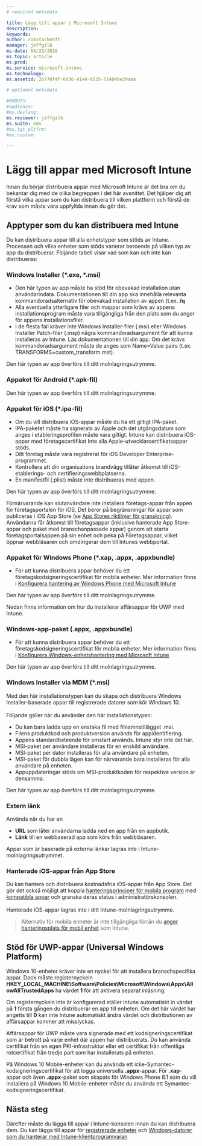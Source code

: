 ```yaml
---
# required metadata

title: Lägg till appar | Microsoft Intune
description:
keywords:
author: robstackmsft
manager: jeffgilb
ms.date: 04/28/2016
ms.topic: article
ms.prod:
ms.service: microsoft-intune
ms.technology:
ms.assetid: 2b770f4f-6d36-41e4-b535-514b46e29aaa

# optional metadata

#ROBOTS:
#audience:
#ms.devlang:
ms.reviewer: jeffgilb
ms.suite: ems
#ms.tgt_pltfrm:
#ms.custom:

---
```


# Lägg till appar med Microsoft Intune
Innan du börjar distribuera appar med Microsoft Intune är det bra om du bekantar dig med de olika begreppen i det här avsnittet. Det hjälper dig att förstå vilka appar som du kan distribuera till vilken plattform och förstå de krav som måste vara uppfyllda innan du gör det.

## Apptyper som du kan distribuera med Intune
Du kan distribuera appar till alla enhetstyper som stöds av Intune. Processen och vilka enheter som stöds varierar beroende på vilken typ av app du distribuerar. Följande tabell visar vad som kan och inte kan distribueras:


### **Windows Installer (&#42;.exe, &#42;.msi)**
- Den här typen av app måste ha stöd för obevakad installation utan användarindata. Dokumentationen till din app ska innehålla relevanta kommandoradsalternativ för obevakad installation av appen (t.ex. **/q**
- Alla eventuella ytterligare filer och mappar som krävs av appens installationsprogram måste vara tillgängliga från den plats som du anger för appens installationsfiler.
- I de flesta fall kräver inte Windows Installer-filer (.msi) eller Windows Installer Patch-filer (.msp) några kommandoradsargument för att kunna installeras av Intune. Läs dokumentationen till din app. Om det krävs kommandoradsargument måste de anges som Name=Value pairs (t.ex. TRANSFORMS=custom_transform.mst).

Den här typen av app överförs till ditt molnlagringsutrymme.
### **Appaket för Android (&#42;.apk-fil)**
Den här typen av app överförs till ditt molnlagringsutrymme.
### **Appaket för iOS (&#42;.ipa-fil)**
- Om du vill distribuera iOS-appar måste du ha ett giltigt IPA-paket.
- IPA-paketet måste ha signerats av Apple och det utgångsdatum som anges i etableringsprofilen måste vara giltigt. Intune kan distribuera iOS-appar med företagscertifikat Inte alla Apple-utvecklarcertifikatsappar stöds.
- Ditt företag måste vara registrerat för iOS Developer Enterprise-programmet.
- Kontrollera att din organisations brandvägg tillåter åtkomst till iOS-etablerings- och certifieringswebbplatserna.
- En manifestfil (.plist) måste inte distribueras med appen.

Den här typen av app överförs till ditt molnlagringsutrymme.

Förnärvarande kan slutanvändare inte installera företags-appar från  appen för företagsportalen för iOS. Det beror på begränsningar för appar som publiceras i iOS App Store (se [App Stores riktlinjer för granskning](https://developer.apple.com/app-store/review/guidelines/)). Användarna får åtkomst till företagsappar (inklusive hanterade App Store-appar och paket med branschanpassade appar) genom att starta företagsportalsappen på sin enhet och peka på Företagsappar, vilket öppnar webbläsaren och omdirigerar dem till Intunes webbportal.

### **Appaket för Windows Phone (&#42;.xap, .appx, .appxbundle)**
- För att kunna distribuera appar behöver du ett företagskodsigneringscertifikat för mobila enheter. Mer information finns i [Konfigurera hantering av Windows Phone med Microsoft Intune](set-up-windows-phone-management-with-microsoft-intune.md)

Den här typen av app överförs till ditt molnlagringsutrymme.

Nedan finns information om hur du installerar affärsappar för UWP med Intune.

### **Windows-app-paket (.appx, .appxbundle)**
- För att kunna distribuera appar behöver du ett företagskodsigneringscertifikat för mobila enheter. Mer information finns i [Konfigurera Windows-enhetshantering med Microsoft Intune](set-up-windows-device-management-with-microsoft-intune.md)

Den här typen av app överförs till ditt molnlagringsutrymme.
### **Windows Installer via MDM (&#42;.msi)**
Med den här installationstypen kan du skapa och distribuera Windows Installer-baserade appar till registrerade datorer som kör Windows 10.<br /><br />Följande gäller när du använder den här installationstypen:
- Du kan bara ladda upp en enstaka fil med filnamnstillägget .msi.
- Filens produktkod och produktversion används för appidentifiering.
- Appens standardbeteende för omstart används. Intune styr inte det här.
- MSI-paket per användare installeras för en enskild användare.
- MSI-paket per dator installeras för alla användare på enheten.
- MSI-paket för dubbla lägen kan för närvarande bara installeras för alla användare på enheten.
- Appuppdateringar stöds om MSI-produktkoden för respektive version är densamma.

Den här typen av app överförs till ditt molnlagringsutrymme.
### **Extern länk**
Används när du har en
- **URL** som låter användarna ladda ned en app från en appbutik.
- **Länk** till en webbaserad app som körs från webbläsaren.

Appar som är baserade på externa länkar lagras inte i Intune-molnlagringsutrymmet.
### **Hanterade iOS-appar från App Store**
Du kan hantera och distribuera kostnadsfria iOS-appar från App Store. Det gör det också möjligt att koppla [hanteringsprinciper för mobila program](configure-and-deploy-mobile-application-management-policies-in-the-microsoft-intune-console.md) med [kompatibla appar](https://www.microsoft.com/en-us/server-cloud/products/microsoft-intune/partners.aspx) och granska deras status i administratörskonsolen.<br /><br />Hanterade iOS-appar lagras inte i ditt Intune-molnlagringsutrymme.
> Alternativ för mobila enheter är inte tillgängliga förrän du [anger hanteringsplats för mobil enhet](get-ready-to-enroll-devices-in-microsoft-intune.md) som Intune.

## Stöd för UWP-appar (Universal Windows Platform)
Windows 10-enheter kräver inte en nyckel för att installera branschspecifika appar. Dock måste registernyckeln **HKEY_LOCAL_MACHINE\Software\Policies\Microsoft\Windows\Appx\AllowAllTrustedApps** ha värdet **1** för att aktivera separat inläsning.

Om registernyckeln inte är konfigurerad ställer Intune automatiskt in värdet på **1** första gången du distribuerar en app till enheten. Om det här värdet har angetts till **0** kan inte Intune automatiskt ändra värdet och distributionen av affärsappar kommer att misslyckas.

Affärsappar för UWP måste vara signerade med ett kodsigneringscertifikat som är betrott på varje enhet där appen har distribuerats. Du kan använda certifikat från en egen PKI-infrastruktur eller ett certifikat från offentliga rotcertifikat från tredje part som har installerats på enheten.

På Windows 10 Mobile-enheter kan du använda ett icke-Symantec-kodsigneringscertifikat för att logga universella **.appx**-appar. För **.xap**-appar och även **.appx**-paket som skapats för Windows Phone 8.1 som du vill installera på Windows 10 Mobile-enheter måste du använda ett Symantec-kodsigneringscertifikat.

## Nästa steg 

Därefter måste du lägga till appar i Intune-konsolen innan du kan distribuera dem. Du kan lägga till appar för [registrerade enheter](add-apps-for-mobile-devices-in-microsoft-intune.md) och [Windows-datorer som du hanterar med Intune-klientprogramvaran](add-apps-for-windows-pcs-in-microsoft-intune.md)

<!--HONumber=May16_HO2-->


